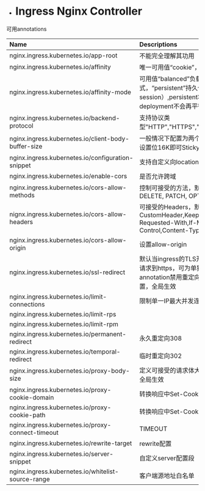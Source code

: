 * # Ingress Nginx Controller

可用annotations

| Name | Descriptions |
| :--- | :--- |
| nginx.ingress.kubernetes.io/app-root | 不能完全理解其功用 |
| nginx.ingress.kubernetes.io/affinity | 唯一可用值“cookie”，基于cookie的负载 |
| nginx.ingress.kubernetes.io/affinity-mode | 可用值“balanced”负载均衡模式，“persistent”持久化模式（Stickyness of a session）,persistent将使得scale后的deployment不会再平衡。 |
| nginx.ingress.kubernetes.io/backend-protocol | 支持协议类型"HTTP","HTTPS","GRPC","GRPCS"和"AJP" |
| nginx.ingress.kubernetes.io/client-body-buffer-size | 一般情况下配置为两个内存页大小，64位系统，设置位16K即可Stickyness |
| nginx.ingress.kubernetes.io/configuration-snippet | 支持自定义向location中添加配置 |
| nginx.ingress.kubernetes.io/enable-cors | 是否允许跨域 |
| nginx.ingress.kubernetes.io/cors-allow-methods | 控制可接受的方法，默认为"GET ,PUT, DELETE, PATCH, OPTIONS" |
| nignx.ingress.kubernetes.io/cors-allow-headers | 可接受的Headers，默认：DNT,X-CustomHeader,Keep-Alive,User-Agent,X-Requested-With,If-Modified-Since,Cache-Control,Content-Type,Authorization |
| nginx.ingress.kubernetes.io/cors-allow-origin | 设置allow-origin |
| nginx.ingress.kubernetes.io/ssl-redirect | 默认当ingress的TLS开启，controller会重定向请求到https，可为单独的ingress添加annotation禁用重定向，也可从ConfigMap中配置，全局生效 |
| nginx.ingress.kubernetes.io/limit-connections | 限制单一IP最大并发连接数 |
| nginx.ingress.kubernetes.io/limit-rps |  |
| nginx.ingress.kubernetes.io/limit-rpm |  |
| nginx.ingress.kubernetes.io/permanent-redirect | 永久重定向308 |
| nginx.ingress.kubernetes.io/temporal-redirect | 临时重定向302 |
| nginx.ingress.kubernetes.io/proxy-body-size | 定义可接受的请求体大小，可配置ConfigMap使全局生效 |
| nginx.ingress.kubernetes.io/proxy-cookie-domain | 转换响应中Set-Cookie域中domain |
| nginx.ingress.kubernetes.io/proxy-cookie-path | 转换响应中Set-Cookie域中path |
| nginx.ingress.kubernetes.io/proxy-connect-timeout | TIMEOUT |
| nginx.ingress.kubernetes.io/rewrite-target | rewrite配置 |
| nginx.ingress.kubernetes.io/server-snippet | 自定义server配置段 |
| nginx.ingress.kubernetes.io/whitelist-source-range | 客户端源地址白名单（可测试实现切运维） |



